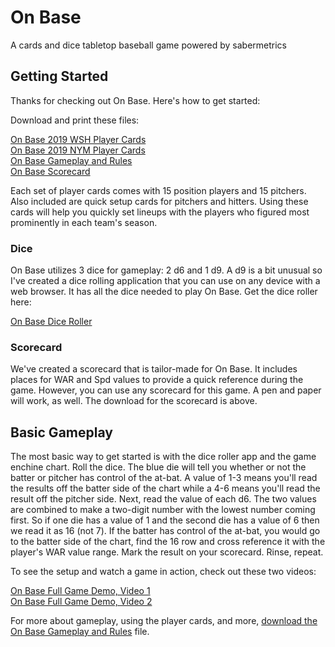 # On Base
A cards and dice tabletop baseball game powered by sabermetrics

## Getting Started
Thanks for checking out On Base. Here's how to get started:

Download and print these files:

[On Base 2019 WSH Player Cards](https://github.com/brianhaferkamp/onbase/raw/main/OnBase%20Washington%20Nationals%202019.pdf)\
[On Base 2019 NYM Player Cards](https://github.com/brianhaferkamp/onbase/raw/main/OnBase%20New%20York%20Mets%202019.pdf)\
[On Base Gameplay and Rules](https://github.com/brianhaferkamp/onbase/raw/main/On%20Base%20Gameplay.pdf)\
[On Base Scorecard](https://github.com/brianhaferkamp/onbase/raw/main/On%20Base%20Scorecard.pdf)

Each set of player cards comes with 15 position players and 15 pitchers. Also included are quick setup cards for pitchers and hitters. Using these cards will help you quickly set lineups with the players who figured most prominently in each team's season. 

### Dice
On Base utilizes 3 dice for gameplay: 2 d6 and 1 d9. A d9 is a bit unusual so I've created a dice rolling application that you can use on any device with a web browser. It has all the dice needed to play On Base. Get the dice roller here:

[On Base Dice Roller](https://brianhaferkamp.github.io/onbase/dice/)

### Scorecard
We've created a scorecard that is tailor-made for On Base. It includes places for WAR and Spd values to provide a quick reference during the game. However, you can use any scorecard for this game. A pen and paper will work, as well. The download for the scorecard is above.

## Basic Gameplay
The most basic way to get started is with the dice roller app and the game enchine chart. Roll the dice. The blue die will tell you whether or not the batter or pitcher has control of the at-bat. A value of 1-3 means you'll read the results off the batter side of the chart while a 4-6 means you'll read the result off the pitcher side. Next, read the value of each d6. The two values are combined to make a two-digit number with the lowest number coming first. So if one die has a value of 1 and the second die has a value of 6 then we read it as 16 (not 7). If the batter has control of the at-bat, you would go to the batter side of the chart, find the 16 row and cross reference it with the player's WAR value range. Mark the result on your scorecard. Rinse, repeat.

To see the setup and watch a game in action, check out these two videos:

[On Base Full Game Demo, Video 1](https://youtu.be/SuDhfvgV7Ps)\
[On Base Full Game Demo, Video 2](https://youtu.be/zGZGNTsTFHk)

For more about gameplay, using the player cards, and more, [download the On Base Gameplay and Rules](https://github.com/brianhaferkamp/onbase/raw/main/On%20Base%20Gameplay.pdf) file.
